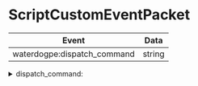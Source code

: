 # ScriptCustomEventPacket

<p style="text-align: center;">

|            Event            	| Data                     	|
|:---------------------------:	|--------------------------	|
| waterdogpe:dispatch_command 	| string                   	|

</p>

<details>
<summary>dispatch_command:</summary>

> This is used to execute proxy-side commands as the player from dwonstrea-server-side (API)<br>
> *Can be used in both directions **(see in [DownstreamCustomEventHandleScript.php](../DownstreamCustomEventHandleScript.php))***
</details>
